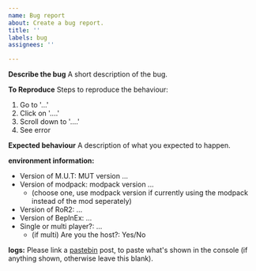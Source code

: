 ```yaml
---
name: Bug report
about: Create a bug report.
title: ''
labels: bug
assignees: ''

---
```


**Describe the bug**
A short description of the bug.

**To Reproduce**
Steps to reproduce the behaviour:
1. Go to '...'
2. Click on '....'
3. Scroll down to '....'
4. See error

**Expected behaviour**
A description of what you expected to happen.

**environment information:**
 - Version of M.U.T: MUT version ...
 - Version of modpack: modpack version ...
   - (choose one, use modpack version if currently using the modpack instead of the mod seperately)
 - Version of RoR2: ...
 - Version of BepInEx: ...
 - Single or multi player?: ...
   - (if multi) Are you the host?: Yes/No

**logs:**
Please link a [pastebin](https://pastebin.com/) post, to paste what's shown in the console (if anything shown, otherwise leave this blank).
